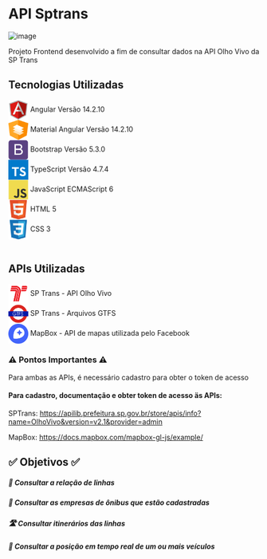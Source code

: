 # API Sptrans

![image](https://user-images.githubusercontent.com/60021024/224519390-b672bcee-5bf2-47e0-9083-c7901fbb9561.png)

Projeto Frontend desenvolvido a fim de consultar dados na API Olho Vivo da SP Trans

## Tecnologias Utilizadas

<div style="display: inline-block">
  <img align="center" alt="Hugo-Angular" height="40" width="40" src="https://github.com/hugo-nascimento/hugo-nascimento/blob/master/angularjs-original.svg?raw=true">
  Angular Versão 14.2.10
</div>
<br>
<div style="display: inline-block">
  <img align="center" alt="Hugo-AmgularMaterial" height="40" width="40" src="https://github.com/hugo-nascimento/hugo-nascimento/blob/master/angular-material.png?raw=true">
  Material Angular Versão 14.2.10
</div>
<br>
<div style="display: inline-block">
  <img align="center" alt="Hugo-Bootstrap" height="40" width="40" src="https://github.com/hugo-nascimento/hugo-nascimento/blob/master/bootstrap-plain.svg?raw=true">
  Bootstrap Versão 5.3.0
</div>
<br>
<div style="display: inline-block">
  <img align="center" alt="Hugo-Bootstrap" height="40" width="40" src="https://github.com/hugo-nascimento/hugo-nascimento/blob/master/typescript-2.svg?raw=true">
  TypeScript Versão 4.7.4
</div>
<br>
<div style="display: inline-block">
  <img align="center" alt="Hugo-Js" height="40" width="40" src="https://github.com/hugo-nascimento/hugo-nascimento/blob/master/javascript-original.svg?raw=true">
  JavaScript ECMAScript 6
</div>
<br>
<div style="display: inline-block">
  <img align="center" alt="Hugo-Html5" height="40" width="40" src="https://github.com/hugo-nascimento/hugo-nascimento/blob/master/html5-original.svg?raw=true">
  HTML 5
</div>
<br>
<div style="display: inline-block">
  <img align="center" alt="Hugo-Css3" height="40" width="40" src="https://github.com/hugo-nascimento/hugo-nascimento/blob/master/css3-original.svg?raw=true">
  CSS 3
</div>
<br>
<br>

## APIs Utilizadas
<div style="display: inline-block">
  <img align="center" alt="Hugo-Css3" height="40" width="40" src="https://github.com/hugo-nascimento/hugo-nascimento/blob/master/sptrans.svg?raw=true">
   SP Trans - API Olho Vivo
</div>
<br>
<div style="display: inline-block">
  <img align="center" alt="Hugo-Css3" height="40" width="40" src="https://github.com/hugo-nascimento/hugo-nascimento/blob/master/gtfs.png?raw=true">
   SP Trans - Arquivos GTFS
</div>
<br>
<div style="display: inline-block">
  <img align="center" alt="Hugo-Css3" height="40" width="40" src="https://github.com/hugo-nascimento/hugo-nascimento/blob/master/mapbox.png?raw=true">
   MapBox - API de mapas utilizada pelo Facebook
</div>
<br>


### ⚠️ Pontos Importantes ⚠️
Para ambas as APIs, é necessário cadastro para obter o token de acesso

#### Para cadastro, documentação e obter token de acesso äs APIs:

SPTrans: 
https://apilib.prefeitura.sp.gov.br/store/apis/info?name=OlhoVivo&version=v2.1&provider=admin

MapBox:
https://docs.mapbox.com/mapbox-gl-js/example/



## ✅ Objetivos ✅

##### 🚌 Consultar a relação de linhas
##### 🏢 Consultar as empresas de ônibus que estão cadastradas
##### 🛣️ Consultar itinerários das linhas
##### 📍 Consultar a posição em tempo real de um ou mais veículos

